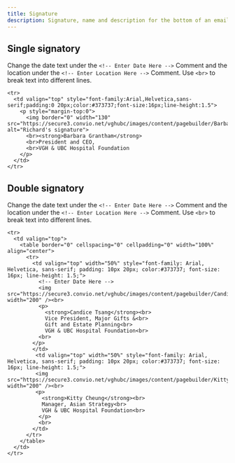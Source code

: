 ```yaml
---
title: Signature
description: Signature, name and description for the bottom of an email.
---
```


## Single signatory

Change the date text under the `<!-- Enter Date Here -->` Comment and the location under the `<!-- Enter Location Here -->` Comment. Use `<br>` to break text into different lines.

```bordered
<tr>
  <td valign="top" style="font-family:Arial,Helvetica,sans-serif;padding:0 20px;color:#373737;font-size:16px;line-height:1.5">
    <p style="margin-top:0">
      <img border="0" width="130" src="https://secure3.convio.net/vghubc/images/content/pagebuilder/Barbara_sig_transparent.png" alt="Richard's signature">
      <br><strong>Barbara Grantham</strong>
      <br>President and CEO,
      <br>VGH & UBC Hospital Foundation
    </p>
  </td>
</tr>
```


## Double signatory

Change the date text under the `<!-- Enter Date Here -->` Comment and the location under the `<!-- Enter Location Here -->` Comment. Use `<br>` to break text into different lines.

```bordered
<tr>
  <td valign="top">  
    <table border="0" cellspacing="0" cellpadding="0" width="100%" align="center">
      <tr>
        <td valign="top" width="50%" style="font-family: Arial, Helvetica, sans-serif; padding: 10px 20px; color:#373737; font-size: 16px; line-height: 1.5;">
          <!-- Enter Date Here -->
          <img src="https://secure3.convio.net/vghubc/images/content/pagebuilder/Candice_Tsang.jpg" width="200" /><br>
          <p>
            <strong>Candice Tsang</strong><br>
            Vice President, Major Gifts &<br>
            Gift and Estate Planning<br>
            VGH & UBC Hospital Foundation<br>
          <br>
        </p>
        </td>
         <td valign="top" width="50%" style="font-family: Arial, Helvetica, sans-serif; padding: 10px 20px; color:#373737; font-size: 16px; line-height: 1.5;">
         <img src="https://secure3.convio.net/vghubc/images/content/pagebuilder/Kitty_Cheung.jpg" width="200" /><br>
         <p>
           <strong>Kitty Cheung</strong><br>
           Manager, Asian Strategy<br>
           VGH & UBC Hospital Foundation<br>
          </p>
          <br>
        </td>
      </tr>
    </table>
  </td>
</tr>
```
